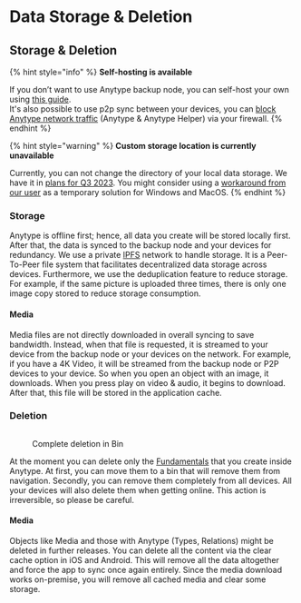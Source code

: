 # Data Storage & Deletion

## Storage & Deletion

{% hint style="info" %}
**Self-hosting is available**

If you don’t want to use Anytype backup node, you can self-host your own using [this guide](https://tech.anytype.io/how-to/self-hosting).\
It's also possible to use p2p sync between your devices, you can [block Anytype network traffic](https://community.anytype.io/t/is-there-a-way-to-limit-storage-of-data-only-local/6982) (Anytype & Anytype Helper) via your firewall.
{% endhint %}

{% hint style="warning" %}
**Custom storage location is currently unavailable**

Currently, you can not change the directory of your local data storage. We have it in [plans for Q3 2023](https://github.com/orgs/anyproto/projects/1/views/1). You might consider using a [workaround from our user](https://community.anytype.io/t/custom-storage-location/994) as a temporary solution for Windows and MacOS.
{% endhint %}

### Storage <a href="#storage" id="storage"></a>

Anytype is offline first; hence, all data you create will be stored locally first. After that, the data is synced to the backup node and your devices for redundancy. We use a private [IPFS](https://docs.ipfs.tech/concepts/what-is-ipfs/) network to handle storage. It is a Peer-To-Peer file system that facilitates decentralized data storage across devices. Furthermore, we use the deduplication feature to reduce storage. For example, if the same picture is uploaded three times, there is only one image copy stored to reduce storage consumption.

#### Media <a href="#media" id="media"></a>

Media files are not directly downloaded in overall syncing to save bandwidth. Instead, when that file is requested, it is streamed to your device from the backup node or your devices on the network. For example, if you have a 4K Video, it will be streamed from the backup node or P2P devices to your device. So when you open an object with an image, it downloads. When you press play on video & audio, it begins to download. After that, this file will be stored in the application cache.

### Deletion <a href="#deletion" id="deletion"></a>

<figure><img src="https://files.gitbook.com/v0/b/gitbook-x-prod.appspot.com/o/spaces%2FJbcKxgThRdSa4vZyLbvH%2Fuploads%2Fgit-blob-dcb526128401892f1a4773091dbf735febb4a875%2FScreenshot%202021-11-02%20at%2016.25.23.png?alt=media" alt=""><figcaption><p>Complete deletion in Bin</p></figcaption></figure>

At the moment you can delete only the [Fundamentals](https://app.gitbook.com/o/Ssa9i5QAuI6HhV4jXCLv/s/JbcKxgThRdSa4vZyLbvH/fundamental-concepts) that you create inside Anytype. At first, you can move them to a bin that will remove them from navigation. Secondly, you can remove them completely from all devices. All your devices will also delete them when getting online. This action is irreversible, so please be careful.

#### Media <a href="#media-1" id="media-1"></a>

Objects like Media and those with Anytype (Types, Relations) might be deleted in further releases. You can delete all the content via the clear cache option in iOS and Android. This will remove all the data altogether and force the app to sync once again entirely. Since the media download works on-premise, you will remove all cached media and clear some storage.

